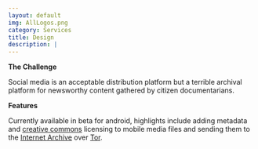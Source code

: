 ```yaml
---
layout: default
img: AllLogos.png
category: Services
title: Design
description: |
---
```


<b>The Challenge</b>
<p>Social media is an acceptable distribution platform but a terrible archival platform for newsworthy content gathered by citizen documentarians.</p>

<b>Features</b>

Currently available in beta for android, highlights include adding metadata and <a href="http://creativecommons.org/"> creative commons</a> licensing to mobile media files and sending them to the <a href="http://archive.org">Internet Archive</a> over <a href="https://www.torproject.org/Tor">Tor</a>.






